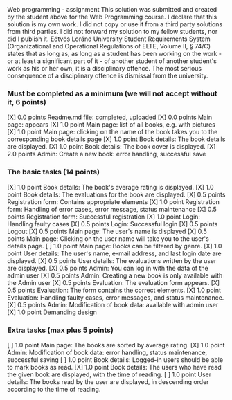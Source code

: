 <Muslim Abdyvapov>
<A6PYQA>
Web programming - assignment
This solution was submitted and created by the student above for the Web Programming course.
I declare that this solution is my own work. I did not copy or use it from a third party
solutions from third parties. I did not forward my solution to my fellow students, nor did I publish it.
Eötvös Loránd University Student Requirements System
(Organizational and Operational Regulations of ELTE, Volume II, § 74/C) states that as long as,
as long as a student has been working on the work - or at least a significant part of it - of another student
of another student's work as his or her own, it is a disciplinary offence.
The most serious consequence of a disciplinary offence is dismissal from the university.

### Must be completed as a minimum (we will not accept without it, 6 points)

[X] 0.0 points Readme.md file: completed, uploaded
[X] 0.0 points Main page: appears
[X] 1.0 point Main page: list of all books, e.g. with pictures
[X] 1.0 point Main page: clicking on the name of the book takes you to the corresponding book details page
[X] 1.0 point Book details: The book details are displayed.
[X] 1.0 point Book details: The book cover is displayed.
[X] 2.0 points Admin: Create a new book: error handling, successful save

### The basic tasks (14 points)
[X] 1.0 point Book details: The book's average rating is displayed.
[X] 1.0 point Book details: The evaluations for the book are displayed.
[X] 0.5 points Registration form: Contains appropriate elements
[X] 1.0 point Registration form: Handling of error cases, error message, status maintenance
[X] 0.5 points Registration form: Successful registration
[X] 1.0 point Login: Handling faulty cases
[X] 0.5 points Login: Successful login
[X] 0.5 points Logout
[X] 0.5 points Main page: The user's name is displayed
[X] 0.5 points Main page: Clicking on the user name will take you to the user's details page.
[ ] 1.0 point Main page: Books can be filtered by genre.
[X] 1.0 point User details: The user's name, e-mail address, and last login date are displayed.
[X] 0.5 points User details: The evaluations written by the user are displayed.
[X] 0.5 points Admin: You can log in with the data of the admin user
[X] 0.5 points Admin: Creating a new book is only available with the Admin user
[X] 0.5 points Evaluation: The evaluation form appears.
[X] 0.5 points Evaluation: The form contains the correct elements.
[X] 1.0 point Evaluation: Handling faulty cases, error messages, and status maintenance.
[X] 0.5 points Admin: Modification of book data: available with admin user
[X] 1.0 point Demanding design

### Extra tasks (max plus 5 points)
[ ] 1.0 point Main page: The books are sorted by average rating.
[X] 1.0 point Admin: Modification of book data: error handling, status maintenance, successful saving
[ ] 1.0 point Book details: Logged-in users should be able to mark books as read.
[X] 1.0 point Book details: The users who have read the given book are displayed, with the time of reading.
[ ] 1.0 point User details: The books read by the user are displayed, in descending order according to the time of reading.
